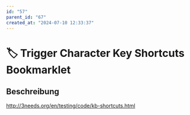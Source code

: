 ```yaml
---
id: "57"
parent_id: "67"
created_at: "2024-07-10 12:33:37"
---
```


# 🏷️ Trigger Character Key Shortcuts Bookmarklet

## Beschreibung

<http://3needs.org/en/testing/code/kb-shortcuts.html>